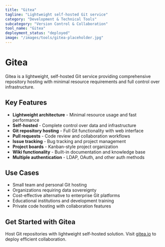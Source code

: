 ```yaml
---
title: "Gitea"
tagline: "Lightweight self-hosted Git service"
category: "Development & Technical Tools"
subcategory: "Version Control & Collaboration"
tool_name: "Gitea"
deployment_status: "deployed"
image: "/images/tools/gitea-placeholder.jpg"
---
```


# Gitea

Gitea is a lightweight, self-hosted Git service providing comprehensive repository hosting with minimal resource requirements and full control over infrastructure.

## Key Features

- **Lightweight architecture** - Minimal resource usage and fast performance
- **Self-hosted** - Complete control over data and infrastructure
- **Git repository hosting** - Full Git functionality with web interface
- **Pull requests** - Code review and collaboration workflows
- **Issue tracking** - Bug tracking and project management
- **Project boards** - Kanban-style project organization
- **Wiki functionality** - Built-in documentation and knowledge base
- **Multiple authentication** - LDAP, OAuth, and other auth methods

## Use Cases

- Small team and personal Git hosting
- Organizations requiring data sovereignty
- Cost-effective alternative to enterprise Git platforms
- Educational institutions and development training
- Private code hosting with collaboration features

## Get Started with Gitea

Host Git repositories with lightweight self-hosted solution. Visit [gitea.io](https://gitea.io) to deploy efficient collaboration.